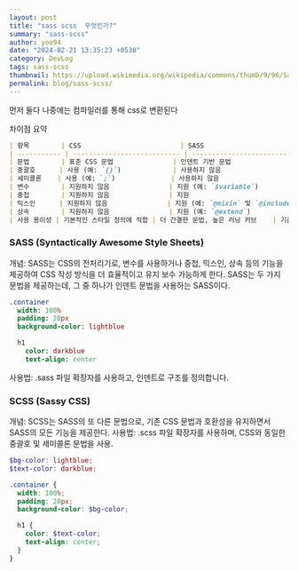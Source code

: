 ```yaml
---
layout: post
title: "sass scss  무엇인가?"
summary: "sass-scss"
author: yoo94
date: "2024-02-21 13:35:23 +0530"
category: DevLog
tags: sass-scss
thumbnail: https://upload.wikimedia.org/wikipedia/commons/thumb/9/96/Sass_Logo_Color.svg/220px-Sass_Logo_Color.svg.png
permalink: blog/sass-scss/
---
```


먼저 둘다 나중에는 컴파일러를 통해 css로 변환된다

차이점 요약

```markdown
| 항목        | CSS                         | SASS                              | SCSS                              |
| ----------- | --------------------------- | --------------------------------- | --------------------------------- |
| 문법        | 표준 CSS 문법               | 인덴트 기반 문법                  | CSS와 유사한 문법                 |
| 중괄호      | 사용 (예: `{}`)             | 사용하지 않음                     | 사용 (예: `{}`)                   |
| 세미콜론    | 사용 (예: `;`)              | 사용하지 않음                     | 사용 (예: `;`)                    |
| 변수        | 지원하지 않음               | 지원 (예: `$variable`)            | 지원 (예: `$variable`)            |
| 중첩        | 지원하지 않음               | 지원                              | 지원                              |
| 믹스인      | 지원하지 않음               | 지원 (예: `@mixin` 및 `@include`) | 지원 (예: `@mixin` 및 `@include`) |
| 상속        | 지원하지 않음               | 지원 (예: `@extend`)              | 지원 (예: `@extend`)              |
| 사용 용이성 | 기본적인 스타일 정의에 적합 | 더 간결한 문법, 높은 러닝 커브    | 기존 CSS와 유사하여 적응이 용이   |
```

### SASS (Syntactically Awesome Style Sheets)

개념: SASS는 CSS의 전처리기로, 변수를 사용하거나 중첩, 믹스인, 상속 등의 기능을 제공하여 CSS 작성 방식을 더 효율적이고 유지 보수 가능하게 한다.
SASS는 두 가지 문법을 제공하는데, 그 중 하나가 인덴트 문법을 사용하는 SASS이다.

```sass
.container
  width: 100%
  padding: 20px
  background-color: lightblue

  h1
    color: darkblue
    text-align: center
```

사용법: .sass 파일 확장자를 사용하고, 인덴트로 구조를 정의합니다.

### SCSS (Sassy CSS)

개념: SCSS는 SASS의 또 다른 문법으로, 기존 CSS 문법과 호환성을 유지하면서 SASS의 모든 기능을 제공한다.
사용법: .scss 파일 확장자를 사용하며, CSS와 동일한 중괄호 및 세미콜론 문법을 사용.

```scss
$bg-color: lightblue;
$text-color: darkblue;

.container {
  width: 100%;
  padding: 20px;
  background-color: $bg-color;

  h1 {
    color: $text-color;
    text-align: center;
  }
}
```

